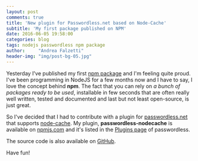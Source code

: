 ```yaml
---
layout: post
comments: true
title: 'New plugin for Passwordless.net based on Node-Cache'
subtitle: 'My first package published on NPM'
date: 2016-06-05 19:58:00
categories: blog
tags: nodejs passwordless npm package
author:     "Andrea Falzetti"
header-img: "img/post-bg-05.jpg"
---
```


Yesterday I've published my first [npm package](https://www.npmjs.com/package/passwordless-nodecache) and I'm feeling quite proud. I've been programming in NodeJS for a few months now and I have to say, I love the concept behind **npm**. The fact that you can rely on _a bunch of packages ready to be used_, installable in few seconds that are often really well written, tested and documented and last but not least open-source, is just great.

So I've decided that I had to contribute with a plugin for [passwordless.net](passwordless.net) that supports [node-cache](https://www.npmjs.com/package/node-cache). My plugin, **passwordless-nodecache** is available on [npmjs.com](https://www.npmjs.com/package/passwordless-nodecache) and it's listed in the [Plugins page](https://passwordless.net/plugins) of passwordless.

The source code is also available on [GitHub](https://github.com/andreafalzetti/passwordless-nodecache).

Have fun!
